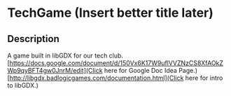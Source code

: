 TechGame (Insert better title later)
==
## Description ##
A game built in libGDX for our tech club. 
[https://docs.google.com/document/d/150Vx6K17W9uflVVZNzCS8XfAOkZWp9qyBFT4gw0JnrM/edit](Click here for Google Doc Idea Page.)
[http://libgdx.badlogicgames.com/documentation.html](Click here for intro to libGDX.)
